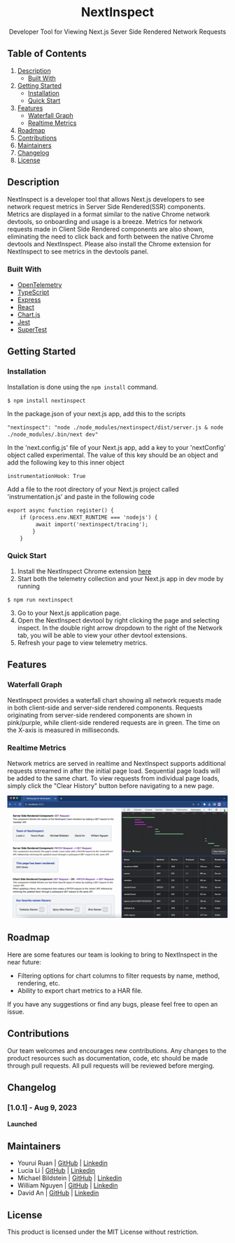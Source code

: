 <h1 align="center">NextInspect</h1>

<p align="center">Developer Tool for Viewing Next.js Sever Side Rendered Network Requests</p>

## Table of Contents

1. [Description](#description)
   - [Built With](#built-with)
2. [Getting Started](#getting-started)
   - [Installation](#installation)
   - [Quick Start](#quick-start)
3. [Features](#features)
   - [Waterfall Graph](#waterfall-graph)
   - [Realtime Metrics](#realtime-metrics)
4. [Roadmap](#roadmap)
5. [Contributions](#contributions)
6. [Maintainers](#maintainers)
7. [Changelog](#changelog)
8. [License](#license)

## **Description**

NextInspect is a developer tool that allows Next.js developers to see network request metrics in Server Side Rendered(SSR) components. Metrics are displayed in a format similar to the native Chrome network devtools, so onboarding and usage is a breeze. Metrics for network requests made in Client Side Rendered components are also shown, eliminating the need to click back and forth between the native Chrome devtools and NextInspect. Please also install the Chrome extension for NextInspect to see metrics in the devtools panel.

### Built With

- [OpenTelemetry](https://opentelemetry.io/)
- [TypeScript](https://www.typescriptlang.org/)
- [Express](https://expressjs.com/)
- [React](https://reactjs.org/)
- [Chart.js](https://www.chartjs.org/docs/latest/)
- [Jest](https://jestjs.io/)
- [SuperTest](https://www.npmjs.com/package/supertest)

## Getting Started

### Installation

Installation is done using the `npm install` command.

```console
$ npm install nextinspect
```

In the package.json of your next.js app, add this to the scripts

```
"nextinspect": "node ./node_modules/nextinspect/dist/server.js & node ./node_modules/.bin/next dev"
```

In the 'next.config.js' file of your Next.js app, add a key to your 'nextConfig' object called experimental. The value of this key should be an object and add the following key to this inner object 

```
instrumentationHook: True
```

Add a file to the root directory of your Next.js project called 'instrumentation.js' and paste in the following code

```
export async function register() {
    if (process.env.NEXT_RUNTIME === 'nodejs') {
         await import('nextinspect/tracing'); 
        } 
    }
```


### Quick Start

1. Install the NextInspect Chrome extension [here](https://chrome.google.com/webstore/detail/nextinspect/pnllkkbkkjkhebaeocnbfdcchnpfbbaa)
2. Start both the telemetry collection and your Next.js app in dev mode by running 
```
$ npm run nextinspect
```
3. Go to your Next.js application page.
4. Open the NextInspect devtool by right clicking the page and selecting inspect. In the double right arrow dropdown to the right of the Network tab, you will be able to view your other devtool extensions.
5. Refresh your page to view telemetry metrics.

## Features

### Waterfall Graph

NextInspect provides a waterfall chart showing all network requests made in both client-side and server-side rendered components. Requests originating from server-side rendered components are shown in pink/purple, while client-side rendered requests are in green. The time on the X-axis is measured in milliseconds.

### Realtime Metrics

Network metrics are served in realtime and NextInspect supports additional requests streamed in after the initial page load. Sequential page loads will be added to the same chart. To view requests from individual page loads, simply click the "Clear History" button before navigating to a new page.

![](./assets/demoUpdated.png)

## Roadmap

Here are some features our team is looking to bring to NextInspect in the near future:

- Filtering options for chart columns to filter requests by name, method, rendering, etc.
- Ability to export chart metrics to a HAR file.

If you have any suggestions or find any bugs, please feel free to open an issue.

## Contributions

Our team welcomes and encourages new contributions. Any changes to the product resources such as documentation, code, etc should be made through pull requests. All pull requests will be reviewed before merging.

## Changelog

### [1.0.1] - Aug 9, 2023

#### Launched

## Maintainers

- Yourui Ruan | [GitHub](https://github.com/YouruiR) | [Linkedin](https://www.linkedin.com/in/YouruiR/)
- Lucia Li | [GitHub](https://github.com/li-lucia) | [Linkedin](https://www.linkedin.com/in/li-lucia-j)
- Michael Bildstein | [GitHub](https://github.com/mbildstein) | [Linkedin](https://www.linkedin.com/in/mbildstein/)
- William Nguyen | [GitHub](https://github.com/wnguye03) | [Linkedin](https://www.linkedin.com/in/william-nguyen202103/)
- David An | [GitHub](https://github.com/davidan1989) | [Linkedin](https://www.linkedin.com/in/david-an-63b44317/)

## License

This product is licensed under the MIT License without restriction.